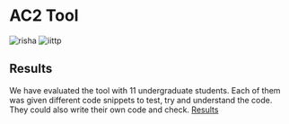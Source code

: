 # AC2 Tool
![risha](https://user-images.githubusercontent.com/42757231/99178239-0a095380-2737-11eb-8f94-75ca8f069377.png)
![iittp](https://user-images.githubusercontent.com/42757231/99178231-f3fb9300-2736-11eb-8942-0cde97e79d3b.png)


## Results
We have evaluated the tool with 11 undergraduate students. Each of them was given different code snippets to test, try and understand the code. They could also write their own code and check.
[Results](https://github.com/dheerajrox/AC2doc/tree/main/Results)
